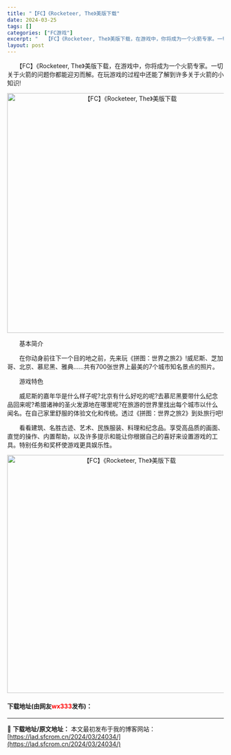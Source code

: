 ```yaml
---
title: "【FC】《Rocketeer, The》美版下载"
date: 2024-03-25
tags: []
categories: ["FC游戏"]
excerpt: "　　【FC】《Rocketeer, The》美版下载，在游戏中，你将成为一个火箭专家。一切关于火箭的问题你都能迎刃而解。在玩游戏的过程中还能了解到许多关于火箭的小知识! 　　基本简介 　　在你动身前往下一个目的地之前，先来玩《拼图：世界之旅2》!威尼斯、芝加哥、北京、慕尼黑、雅典&hellip;&amp;h&hellip;"
layout: post
---
```


 <p>　　【FC】《Rocketeer, The》美版下载，在游戏中，你将成为一个火箭专家。一切关于火箭的问题你都能迎刃而解。在玩游戏的过程中还能了解到许多关于火箭的小知识!</p> <p align="center"><img align="" border="0" src="https://lad.sfcrom.cn/wp-content/uploads/2024/03/20240325_66019918ca65a.png" width="558" alt="【FC】《Rocketeer, The》美版下载" /></p> <p>　　基本简介</p> <p>　　在你动身前往下一个目的地之前，先来玩《拼图：世界之旅2》!威尼斯、芝加哥、北京、慕尼黑、雅典&hellip;&hellip;共有700张世界上最美的7个城市知名景点的照片。</p> <p>　　游戏特色</p> <p>　　威尼斯的嘉年华是什么样子呢?北京有什么好吃的呢?去慕尼黑要带什么纪念品回来呢?希腊诸神的圣火发源地在哪里呢?在旅游的世界里找出每个城市以什么闻名。在自己家里舒服的体验文化和传统。透过《拼图：世界之旅2》到处旅行吧!</p> <p>　　看看建筑、名胜古迹、艺术、民族服装、料理和纪念品。享受高品质的画面、直觉的操作、内置帮助，以及许多提示和能让你根据自己的喜好来设置游戏的工具。特别任务和奖杯使游戏更具娱乐性。</p> <p align="center"><img align="" border="0" src="https://lad.sfcrom.cn/wp-content/uploads/2024/03/20240325_6601991a3869b.png" width="554" alt="【FC】《Rocketeer, The》美版下载" /></p> <p><h4>下载地址(由网友<font color="red">wx333</font>发布)：</h4></p> 

---
📖 **下载地址/原文地址：** 本文最初发布于我的博客网站：[https://lad.sfcrom.cn/2024/03/24034/](https://lad.sfcrom.cn/2024/03/24034/)
